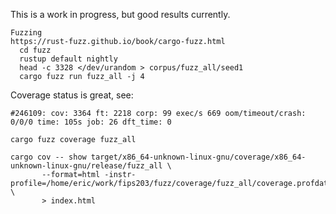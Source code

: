 This is a work in progress, but good results currently.

~~~
Fuzzing
https://rust-fuzz.github.io/book/cargo-fuzz.html
  cd fuzz
  rustup default nightly
  head -c 3328 </dev/urandom > corpus/fuzz_all/seed1
  cargo fuzz run fuzz_all -j 4
~~~

Coverage status is great, see:

~~~
#246109: cov: 3364 ft: 2218 corp: 99 exec/s 669 oom/timeout/crash: 0/0/0 time: 105s job: 26 dft_time: 0

cargo fuzz coverage fuzz_all

cargo cov -- show target/x86_64-unknown-linux-gnu/coverage/x86_64-unknown-linux-gnu/release/fuzz_all \
       --format=html -instr-profile=/home/eric/work/fips203/fuzz/coverage/fuzz_all/coverage.profdata \
       > index.html
~~~
